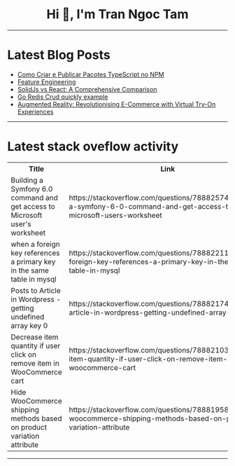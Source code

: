 <h1 align="center">Hi 👋, I'm Tran Ngoc Tam</h1>

---

# Latest Blog Posts 
<!-- BLOG-POST-LIST:START -->
- [Como Criar e Publicar Pacotes TypeScript no NPM](https://dev.to/lucaspereiradesouzat/como-criar-e-publicar-pacotes-typescript-no-npm-3gd4)
- [Feature Engineering](https://dev.to/christopher_mugwimi/feature-engineering-1oj5)
- [SolidJs vs React: A Comprehensive Comparison](https://dev.to/codeparrot/solidjs-vs-react-a-comprehensive-comparison-1a6n)
- [Go Redis Crud quickly example](https://dev.to/luigiescalante/go-redis-crud-quickly-example-2agj)
- [Augmented Reality: Revolutionising E-Commerce with Virtual Try-On Experiences](https://dev.to/rashedulhridoy/augmented-reality-revolutionising-e-commerce-with-virtual-try-on-experiences-222a)
<!-- BLOG-POST-LIST:END -->

---

# Latest stack oveflow activity
<table>
  <tr><th>Title</th><th>Link</th></tr>
  <!-- STACKOVERFLOW:START --><tr><td>Building a Symfony 6.0 command and get access to Microsoft user&#39;s worksheet</td><td>https://stackoverflow.com/questions/78882574/building-a-symfony-6-0-command-and-get-access-to-microsoft-users-worksheet</td></tr><tr><td>when a foreign key references a primary key in the same table in mysql</td><td>https://stackoverflow.com/questions/78882211/when-a-foreign-key-references-a-primary-key-in-the-same-table-in-mysql</td></tr><tr><td>Posts to Article in Wordpress - getting undefined array key 0</td><td>https://stackoverflow.com/questions/78882174/posts-to-article-in-wordpress-getting-undefined-array-key-0</td></tr><tr><td>Decrease item quantity if user click on remove item in WooCommerce cart</td><td>https://stackoverflow.com/questions/78882103/decrease-item-quantity-if-user-click-on-remove-item-in-woocommerce-cart</td></tr><tr><td>Hide WooCommerce shipping methods based on product variation attribute</td><td>https://stackoverflow.com/questions/78881958/hide-woocommerce-shipping-methods-based-on-product-variation-attribute</td></tr><!-- STACKOVERFLOW:END -->
</table>

---


